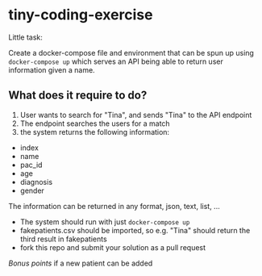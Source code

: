 # tiny-coding-exercise

Little task:

Create a docker-compose file and environment that can be spun up using `docker-compose up` which serves an API being able to return user information given a name.

## What does it require to do?

1. User wants to search for "Tina", and sends "Tina" to the API endpoint
2. The endpoint searches the users for a match
3. the system returns the following information:

- index
- name
- pac_id
- age
- diagnosis
- gender

The information can be returned in any format, json, text, list, ...

- The system should run with just `docker-compose up`
- fakepatients.csv should be imported, so e.g. "Tina" should return the third result in fakepatients
- fork this repo and submit your solution as a pull request

*Bonus points* if a new patient can be added

